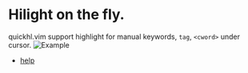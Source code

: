 # Hilight on the fly.
quickhl.vim support highlight for manual keywords, `tag`, `<cword>` under cursor.
![Example](https://github.com/t9md/t9md/blob/master/img/vim-quickhl_anime.gif?raw=true)
* [help](https://github.com/t9md/vim-quickhl/blob/master/doc/quickhl.txt)
